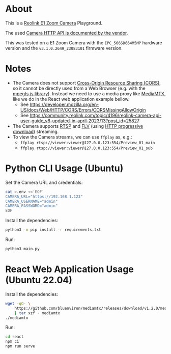 # About

This is a [Reolink E1 Zoom Camera](https://reolink.com/product/e1-zoom/) Playground.

The used [Camera HTTP API is documented by the vendor](reolink-camera-http-api-user-guide.pdf).

This was tested on a E1 Zoom Camera with the `IPC_566SD664M5MP` hardware version and the `v3.1.0.2649_23083101` firmware version.

# Notes

* The Camera does not support [Cross-Origin Resource Sharing (CORS)](https://developer.mozilla.org/en-US/docs/Glossary/CORS), so it cannot be directly used from a Web Browser (e.g. with the [mpegts.js library](https://github.com/xqq/mpegts.js/blob/master/docs/livestream.md)). Instead we need to use a media proxy like [MediaMTX](https://github.com/bluenviron/mediamtx), like we do in the React web application example bellow.
  * See https://developer.mozilla.org/en-US/docs/Web/HTTP/CORS/Errors/CORSMissingAllowOrigin
  * See https://community.reolink.com/topic/4196/reolink-camera-api-user-guide_v8-updated-in-april-2023/13?post_id=25827
* The Camera supports [RTSP](https://en.wikipedia.org/wiki/Real_Time_Streaming_Protocol) and [FLV](https://en.wikipedia.org/wiki/Flash_Video) (using [HTTP progressive download](https://en.wikipedia.org/wiki/Progressive_download)) streaming.
* To view the Camera streams, we can use `ffplay` as, e.g.:
  * `ffplay rtsp://viewer:viewer@127.0.0.123:554/Preview_01_main`
  * `ffplay rtsp://viewer:viewer@127.0.0.123:554/Preview_01_sub`

# Python CLI Usage (Ubuntu)

Set the Camera URL and credentials:

```bash
cat >.env <<'EOF'
CAMERA_URL="https://192.168.1.123"
CAMERA_USERNAME="admin"
CAMERA_PASSWORD="admin"
EOF
```

Install the dependencies:

```bash
python3 -m pip install -r requirements.txt
```

Run:

```bash
python3 main.py
```

# React Web Application Usage (Ubuntu 22.04)

Install the dependencies:

```bash
wget -qO- \
    https://github.com/bluenviron/mediamtx/releases/download/v1.2.0/mediamtx_v1.2.0_linux_amd64.tar.gz \
    | tar xzf - mediamtx
./mediamtx
```

Run:

```bash
cd react
npm ci
npm run serve
```
